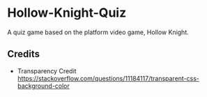 # Hollow-Knight-Quiz
A quiz game based on the platform video game, Hollow Knight.




## Credits
* Transparency Credit
https://stackoverflow.com/questions/11184117/transparent-css-background-color


